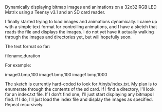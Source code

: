 ﻿Dynamically displaying bitmap images and animations on a 32x32 RGB LED Matrix using a Teensy v3.1 and an SD card reader.

I finally started trying to load images and animations dynamically.  I came up with a simple text format for controlling animations, and I have a sketch that reads the file and displays the images.  I do not yet have it actually walking through the images and directories yet, but will hopefully soon.

The text format so far:

filename,duration

For example:

image0.bmp,100
image1.bmp,100
image1.bmp,1000

The sketch is currently hard-coded to look for /tinyb/index.txt.  My plan is to enumerate through the contents of the sd card.  If I find a directory, I'll look for an index.txt file.  If I don't find one, I'll just start displaying any bitmaps I find.  If I do, I'll just load the index file and display the images as specified.  Repeat recursively.